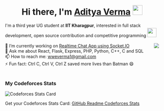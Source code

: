 <h1 align="center">
  Hi there, I'm <a href="https://wweverma1.github.io/" target="_blank">Aditya Verma</a>
  <img src="https://github.com/blackcater/blackcater/raw/main/images/Hi.gif" height="32" />
</h1>

I'm a third year UG student at **IIT Kharagpur**, interested in full stack development, open source contribution and competitive programming <img src="https://media.giphy.com/media/WUlplcMpOCEmTGBtBW/giphy.gif" width="30">
<br />
<br />
<img align="right" src="https://i.kym-cdn.com/entries/icons/original/000/005/635/63e51038_f4b0_682c.jpg">
🔭 I’m currently working on [Realtime Chat App using Socket.IO](https://github.com/wweverma1/socketio-chat)
<br />
💬 Ask me about React, Flask, Express, PHP, Python, C++, C and SQL
<br />
📫 How to reach me: wweverma1@gmail.com
<br />
⚡ Fun fact: Ctrl C, Ctrl V, Ctrl Z saved more lives than Batman :smile:
<br />
<br />
### My Codeforces Stats

![Codeforces Stats Card](https://codeforces-stats-api.herokuapp.com/stats?username=wweverma1&theme=1)

Get your Codeforces Stats Card: [GitHub Readme Codeforces Stats](https://github.com/wweverma1/github-readme-codeforces-stats)
<!--
**wweverma1/wweverma1** is a ✨ _special_ ✨ repository because its `README.md` (this file) appears on your GitHub profile.
-->
